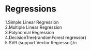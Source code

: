 # Regressions
1.Simple Linear Regression          
2.Multiple Linear Regression          
3.Polynomial Regression         
4.DecisionTree(randomForest regressor)          
5.SVR (support Vector Regressor)/n
